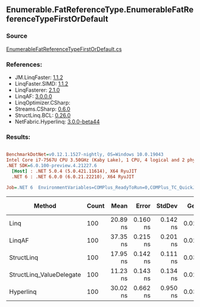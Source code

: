 ﻿## Enumerable.FatReferenceType.EnumerableFatReferenceTypeFirstOrDefault

### Source
[EnumerableFatReferenceTypeFirstOrDefault.cs](../LinqBenchmarks/Enumerable/FatReferenceType/EnumerableFatReferenceTypeFirstOrDefault.cs)

### References:
- JM.LinqFaster: [1.1.2](https://www.nuget.org/packages/JM.LinqFaster/1.1.2)
- LinqFaster.SIMD: [1.1.2](https://www.nuget.org/packages/LinqFaster.SIMD/1.0.3)
- LinqFasterer: [2.1.0](https://www.nuget.org/packages/LinqFasterer/2.1.0)
- LinqAF: [3.0.0.0](https://www.nuget.org/packages/LinqAF/3.0.0.0)
- LinqOptimizer.CSharp: [](https://www.nuget.org/packages/LinqOptimizer.CSharp/)
- Streams.CSharp: [0.6.0](https://www.nuget.org/packages/Streams.CSharp/0.6.0)
- StructLinq.BCL: [0.26.0](https://www.nuget.org/packages/StructLinq/0.26.0)
- NetFabric.Hyperlinq: [3.0.0-beta44](https://www.nuget.org/packages/NetFabric.Hyperlinq/3.0.0-beta44)

### Results:
``` ini

BenchmarkDotNet=v0.12.1.1527-nightly, OS=Windows 10.0.19043
Intel Core i7-7567U CPU 3.50GHz (Kaby Lake), 1 CPU, 4 logical and 2 physical cores
.NET SDK=6.0.100-preview.4.21227.6
  [Host] : .NET 5.0.4 (5.0.421.11614), X64 RyuJIT
  .NET 6 : .NET 6.0.0 (6.0.21.22210), X64 RyuJIT

Job=.NET 6  EnvironmentVariables=COMPlus_ReadyToRun=0,COMPlus_TC_QuickJitForLoops=1,COMPlus_TieredPGO=1  Runtime=.NET 6.0  

```
|                   Method | Count |     Mean |    Error |   StdDev |  Gen 0 | Gen 1 | Gen 2 | Allocated |
|------------------------- |------ |---------:|---------:|---------:|-------:|------:|------:|----------:|
|                     Linq |   100 | 20.89 ns | 0.160 ns | 0.142 ns | 0.0229 |     - |     - |      48 B |
|                   LinqAF |   100 | 37.35 ns | 0.215 ns | 0.201 ns | 0.0229 |     - |     - |      48 B |
|               StructLinq |   100 | 17.95 ns | 0.142 ns | 0.111 ns | 0.0344 |     - |     - |      72 B |
| StructLinq_ValueDelegate |   100 | 11.23 ns | 0.143 ns | 0.134 ns | 0.0229 |     - |     - |      48 B |
|                Hyperlinq |   100 | 30.02 ns | 0.662 ns | 0.950 ns | 0.0344 |     - |     - |      72 B |
